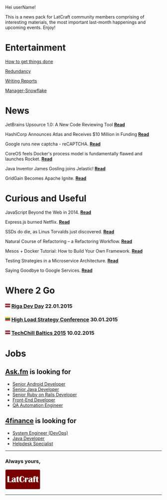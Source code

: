 Hei userName!

This is a news pack for LatCraft community members comprising of interesting materials, the most important last-month happenings and upcoming events. Enjoy!


# Entertainment 

[How to get things done](pixies/sideproject.jpg)

[Redundancy](http://devopsreactions.tumblr.com/post/102352504591/redundancy)

[Writing Reports](http://devopsreactions.tumblr.com/post/103112947873/writing-reports)

[Manager-Snowflake](http://www.slideshare.net/SlavaPankratov/ss-535501)


# News

JetBrains Upsource 1.0: A New Code Reviewing Tool [**Read**](http://www.infoq.com/news/2014/12/jetbrains-upsource)

HashiCorp Announces Atlas and Receives $10 Million in Funding [**Read**](http://www.infoq.com/news/2014/12/hashicorp_atlas)

Google runs new captcha - reCAPTCHA. [**Read**](https://www.google.com/recaptcha/intro/index.html)

CoreOS feels Docker's process model is fundamentally flawed and launches Rocket. [**Read**](utm_content=buffer9a56f&utm_medium=social&utm_source=twitter.com&utm_campaign=buffer)

Java Inventor James Gosling joins Jelastic!
[**Read**](http://jelastic.com/java-rock-stars-james-gosling-bruno-souza-jump-aboard-jelastic-train/)

GridGain Becomes Apache Ignite. [**Read**](http://www.infoq.com/news/2014/12/gridgain-ignite)



# Curious and Useful

JavaScript Beyond the Web in 2014. [**Read**](http://www.sitepoint.com/javascript-beyond-web-2014/)

Express.js burned Netflix. [**Read**](http://www.infoq.com/news/2014/12/expressjs-burned-netflix)

SSDs do die, as Linus Torvalds just discovered. [**Read**](http://www.computerworld.com/article/2484998/solid-state-drives/ssds-do-die--as-linus-torvalds-just-discovered.html?page=2)


Natural Course of Refactoring – a Refactoring Workflow. [**Read**](http://www.infoq.com/articles/natural-course-refactoring)

Mesos + Docker Tutorial: How to Build Your Own Framework. [**Read**](https://www.voxxed.com/blog/2014/12/mesos-docker-tutorial-how-to-build-your-own-framework/)

Testing Strategies in a Microservice Architecture. [**Read**](http://martinfowler.com/articles/microservice-testing)

Saying Goodbye to Google Services. [**Read**](http://danielmiessler.com/blog/saying-goodbye-to-google-services/)

# Where 2 Go

### ![](pixies/lv_flag.png) [Riga Dev Day](http://rigadevday.lv/) 22.01.2015

### ![](pixies/lt_flag.png) [High Load Strategy Conference](http://www.highloadstrategy.lt/) 30.01.2015

### ![](pixies/lv_flag.png) [TechChill Baltics 2015](http://tcbaltics.com/) 10.02.2015

# Jobs

## [**Ask.fm**](http://ask.fm/) is looking for

- [Senior Android Developer](http://www.likeit.lv/job/askfm/senior-android-developer/3363/?search=ask.fm)
- [Senior Java Developer](http://www.likeit.lv/job/askfm/senior-java-developer/3359/?search=ask.fm)
- [Senior Ruby on Rails Developer](http://www.likeit.lv/job/askfm/senior-ruby-on-rails-developer/3360/?search=ask.fm)
- [Front-End Developer](http://www.likeit.lv/job/askfm/front-end-developer/3361/?search=ask.fm)
- [QA Automation Engineer](http://www.likeit.lv/job/askfm/automation-qa-engineer/3362/?search=ask.fm)

## [**4finance**](http://www.4financeit.com) is looking for
- [System Engineer (DevOps)](https://4finance.recruiterbox.com/jobs/fk0y2a/)
- [Java Developer](https://4finance.recruiterbox.com/jobs/fk0y2g)
- [Helpdesk Specialist](https://4finance.recruiterbox.com/jobs/fk0y2e/)

---
### **Always yours,**

![](pixies/latcraft.png)

---